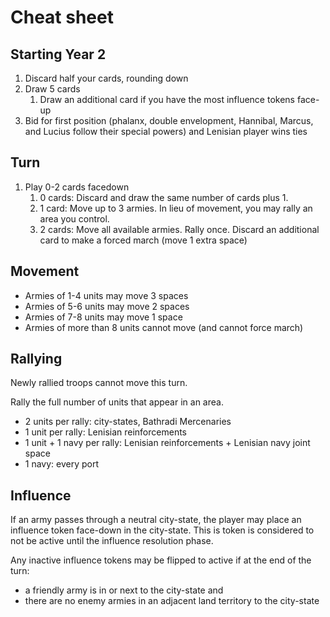 # Cheat sheet

## Starting Year 2
1. Discard half your cards, rounding down
2. Draw 5 cards
	1. Draw an additional card if you have the most influence tokens face-up 
3. Bid for first position (phalanx, double envelopment, Hannibal, Marcus, and Lucius follow their special powers) and Lenisian player wins ties

## Turn

1. Play 0-2 cards facedown
	1. 0 cards: Discard and draw the same number of cards plus 1. 
	2. 1 card: Move up to 3 armies. In lieu of movement, you may rally an area you control.
	3. 2 cards: Move all available armies. Rally once. Discard an additional card to make a forced march (move 1 extra space)

## Movement

- Armies of 1-4 units may move 3 spaces
- Armies of 5-6 units may move 2 spaces
- Armies of 7-8 units may move 1 space
- Armies of more than 8 units cannot move (and cannot force march)

## Rallying

Newly rallied troops cannot move this turn. 

Rally the full number of units that appear in an area.

- 2 units per rally: city-states, Bathradi Mercenaries
- 1 unit per rally: Lenisian reinforcements
- 1 unit + 1 navy per rally: Lenisian reinforcements + Lenisian navy joint space
- 1 navy: every port

## Influence

If an army passes through a neutral city-state, the player may place an influence token face-down in the city-state. This is token is considered to not be active until the influence resolution phase.

Any inactive influence tokens may be flipped to active if at the end of the turn: 
- a friendly army is in or next to the city-state and
- there are no enemy armies in an adjacent land territory to the city-state